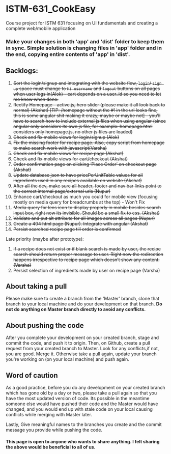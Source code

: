 # ISTM-631_CookEasy
Course project for ISTM 631 focusing on UI fundamentals and creating a complete web/mobile application

### Make your changes in both 'app' and 'dist' folder to keep them in sync. Simple solution is changing files in 'app' folder and in the end, copying entire contents of 'app' in 'dist'.

## Backlogs:
1. ~~Sort the login/signup and integrating with the website flow, `login`/ `sign up` space must change to `Hi username` and `logout` buttons on all pages when user logs in(Alok) - cart depends on a user_id so you need to let me know when done.~~
2. ~~Rectify Homepage - active.js, hero slider (please make it all look back to normal) (Akshat) [TIP: /homepage without the #! in the url looks fine, this is some angular shit making it crazy, maybe or maybe not] - you'll have to search how to include external js files when using angular (since angular only considers its own js file, for example: homepage.html considers only homepage.js, no other js files are loaded)~~
3. ~~Check and fix mobile views for login/signup (Alok)~~
4. ~~Fix the missing footer for recipe page. Also, copy script from homepage to make search work with javascript(Varsha)~~
5. ~~Check and fix mobile views for recipe page (Akshat)~~
6. ~~Check and fix mobile views for cart/checkout (Akshat)~~
7. ~~Order confirmation page on clicking ‘Place Order’ on checkout page (Akshat)~~
8. ~~Update database json to have pricePerUnitTable values for all ingredients used in any recipes available on website (Akshat)~~
9. ~~After all the dev, make sure all header, footer and nav bar links point to the correct internal page/external urls (Nupur)~~
10. Enhance cart/checkout as much you could for mobile view (focusing mostly on media query for breadcrumbs at the top) - Won't Fix
11. ~~Media query for lens icon to display properly in mobile besides search input box, right now its invisible. Should be a small fix to css. (Akshat)~~
12. ~~Validate and put alt attribute for all images across all pages (Nupur)~~
13. ~~Create a 404 html page (Nupur). Integrate with angular (Akshat)~~
14. ~~Persist searched recipe page till order is confirmed~~

Late priority (maybe after prototype):
1. ~~If a recipe does not exist or if blank search is made by user, the recipe search should return proper message to user. Right now the redirection happens irrespective to recipe page which doesn’t show any content. (Varsha)~~
2. Persist selection of ingredients made by user on recipe page (Varsha)

## About taking a pull
Please make sure to create a branch from the 'Master' branch, clone that branch to your local machine and do your development on that branch. **Do not do anything on Master branch directly to avoid any conflicts.**

## About pushing the code
After you complete your development on your created branch, stage and commit the code, and push it to origin. Then, on Github, create a pull request from your created branch to Master. Look for any conflicts,if not, you are good. Merge it. Otherwise take a pull again, update your branch you're working on (on your local machine) and push again. 

## Word of caution 
As a good practice, before you do any development on your created branch which has gone old by a day or two, please take a pull again so that you have the most updated version of code. Its possible in the meantime someone else would have pushed their code and the Master would have changed, and you would end up with stale code on your local causing conflicts while merging with Master later.

Lastly, Give meaningful names to the branches you create and the commit message you provide while pushing the code.

#### This page is open to anyone who wants to share anything. I felt sharing the above would be beneficial to all of us.



